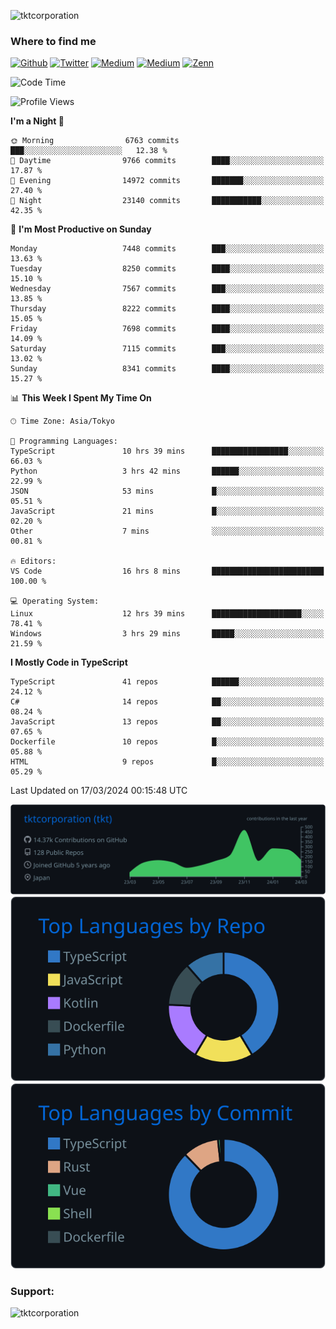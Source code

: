 <p align="left"> <img src="https://komarev.com/ghpvc/?username=tktcorporation&label=Profile%20views&color=0e75b6&style=flat" alt="tktcorporation" /> </p>

<h3>Where to find me</h3>
<p>
<a href="https://github.com/tktcorporation" target="_blank"><img alt="Github" src="https://img.shields.io/badge/GitHub-%2312100E.svg?&style=for-the-badge&logo=Github&logoColor=white" /></a>
<a href="https://twitter.com/tktcorporation" target="_blank"><img alt="Twitter" src="https://img.shields.io/badge/twitter-%231DA1F2.svg?&style=for-the-badge&logo=twitter&logoColor=white" /></a>
<a href="https://www.linkedin.com/in/tktcorporation" target="_blank"><img alt="Medium" src="https://img.shields.io/badge/linkdin-0a66c2.svg?&style=for-the-badge&logo=linkedin&logoColor=white" /></a>
<a href="https://qiita.com/tktcorporation" target="_blank"><img alt="Medium" src="https://img.shields.io/badge/qiita-55C500.svg?&style=for-the-badge&logo=qiita&logoColor=white" /></a>
<a href="https://zenn.dev/tktcorporation" target="_blank"><img alt="Zenn" src="https://img.shields.io/badge/Zenn-3EA8FF.svg?&style=for-the-badge&logo=Zenn&logoColor=white" /></a>
</p>
  
<!--START_SECTION:waka-->
![Code Time](http://img.shields.io/badge/Code%20Time-1%2C438%20hrs%2038%20mins-blue)

![Profile Views](http://img.shields.io/badge/Profile%20Views-6-blue)

**I'm a Night 🦉** 

```text
🌞 Morning                6763 commits        ███░░░░░░░░░░░░░░░░░░░░░░   12.38 % 
🌆 Daytime                9766 commits        ████░░░░░░░░░░░░░░░░░░░░░   17.87 % 
🌃 Evening                14972 commits       ███████░░░░░░░░░░░░░░░░░░   27.40 % 
🌙 Night                  23140 commits       ███████████░░░░░░░░░░░░░░   42.35 % 
```
📅 **I'm Most Productive on Sunday** 

```text
Monday                   7448 commits        ███░░░░░░░░░░░░░░░░░░░░░░   13.63 % 
Tuesday                  8250 commits        ████░░░░░░░░░░░░░░░░░░░░░   15.10 % 
Wednesday                7567 commits        ███░░░░░░░░░░░░░░░░░░░░░░   13.85 % 
Thursday                 8222 commits        ████░░░░░░░░░░░░░░░░░░░░░   15.05 % 
Friday                   7698 commits        ████░░░░░░░░░░░░░░░░░░░░░   14.09 % 
Saturday                 7115 commits        ███░░░░░░░░░░░░░░░░░░░░░░   13.02 % 
Sunday                   8341 commits        ████░░░░░░░░░░░░░░░░░░░░░   15.27 % 
```


📊 **This Week I Spent My Time On** 

```text
🕑︎ Time Zone: Asia/Tokyo

💬 Programming Languages: 
TypeScript               10 hrs 39 mins      █████████████████░░░░░░░░   66.03 % 
Python                   3 hrs 42 mins       ██████░░░░░░░░░░░░░░░░░░░   22.99 % 
JSON                     53 mins             █░░░░░░░░░░░░░░░░░░░░░░░░   05.51 % 
JavaScript               21 mins             █░░░░░░░░░░░░░░░░░░░░░░░░   02.20 % 
Other                    7 mins              ░░░░░░░░░░░░░░░░░░░░░░░░░   00.81 % 

🔥 Editors: 
VS Code                  16 hrs 8 mins       █████████████████████████   100.00 % 

💻 Operating System: 
Linux                    12 hrs 39 mins      ████████████████████░░░░░   78.41 % 
Windows                  3 hrs 29 mins       █████░░░░░░░░░░░░░░░░░░░░   21.59 % 
```

**I Mostly Code in TypeScript** 

```text
TypeScript               41 repos            ██████░░░░░░░░░░░░░░░░░░░   24.12 % 
C#                       14 repos            ██░░░░░░░░░░░░░░░░░░░░░░░   08.24 % 
JavaScript               13 repos            ██░░░░░░░░░░░░░░░░░░░░░░░   07.65 % 
Dockerfile               10 repos            █░░░░░░░░░░░░░░░░░░░░░░░░   05.88 % 
HTML                     9 repos             █░░░░░░░░░░░░░░░░░░░░░░░░   05.29 % 
```




 Last Updated on 17/03/2024 00:15:48 UTC
<!--END_SECTION:waka-->

[![](https://raw.githubusercontent.com/tktcorporation/tktcorporation/master/profile-summary-card-output/github_dark/0-profile-details.svg)](https://github.com/vn7n24fzkq/github-profile-summary-cards)
[![](https://raw.githubusercontent.com/tktcorporation/tktcorporation/master/profile-summary-card-output/github_dark/1-repos-per-language.svg)](https://github.com/vn7n24fzkq/github-profile-summary-cards) [![](https://raw.githubusercontent.com/tktcorporation/tktcorporation/master/profile-summary-card-output/github_dark/2-most-commit-language.svg)](https://github.com/vn7n24fzkq/github-profile-summary-cards)

<h3 align="left">Support:</h3>
<p><a href="https://www.buymeacoffee.com/tktcorporation"> <img align="left" src="https://cdn.buymeacoffee.com/buttons/v2/default-yellow.png" height="50" width="210" alt="tktcorporation" /></a></p><br><br>
